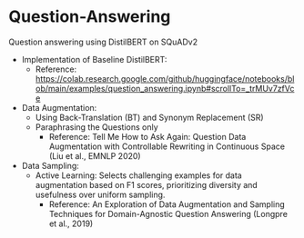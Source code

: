 # Question-Answering
Question answering using DistilBERT on SQuADv2
- Implementation of Baseline DistilBERT:
  - Reference: https://colab.research.google.com/github/huggingface/notebooks/blob/main/examples/question_answering.ipynb#scrollTo=_trMUv7zfVce
- Data Augmentation:
  - Using Back-Translation (BT) and Synonym Replacement (SR)
  - Paraphrasing the Questions only
    - Reference: Tell Me How to Ask Again: Question Data Augmentation with Controllable Rewriting in Continuous Space (Liu et al., EMNLP 2020)
- Data Sampling:
  - Active Learning: Selects challenging examples for data augmentation based on F1 scores, prioritizing diversity and usefulness over uniform sampling.
    - Reference: An Exploration of Data Augmentation and Sampling Techniques for Domain-Agnostic Question Answering (Longpre et al., 2019)

